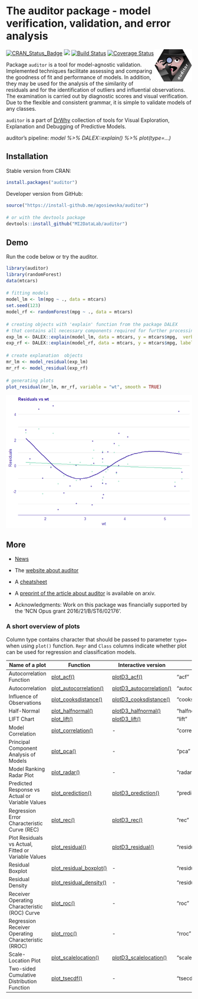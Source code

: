 
# The auditor package - model verification, validation, and error analysis

<img src="materials/auditor2.png" width="20%" align="right" />

[![CRAN\_Status\_Badge](http://www.r-pkg.org/badges/version/auditor)](https://cran.r-project.org/package=auditor)
<img src="http://cranlogs.r-pkg.org/badges/grand-total/auditor" />
[![Build
Status](https://travis-ci.org/MI2DataLab/auditor.svg?branch=master)](https://travis-ci.org/MI2DataLab/auditor)
[![Coverage
Status](https://img.shields.io/codecov/c/github/mi2datalab/auditor/master.svg)](https://codecov.io/github/mi2datalab/auditor?branch=master)

Package `auditor` is a tool for model-agnostic validation. Implemented
techniques facilitate assessing and comparing the goodness of fit and
performance of models. In addition, they may be used for the analysis of
the similarity of residuals and for the identification of outliers and
influential observations. The examination is carried out by diagnostic
scores and visual verification. Due to the flexible and consistent
grammar, it is simple to validate models of any classes.

`auditor` is a part of [DrWhy](drwhy.ai) collection of tools for Visual
Exploration, Explanation and Debugging of Predictive Models.

auditor’s pipeline: *model %\>% DALEX::explain() %\>% plot(type=…)*

## Installation

Stable version from CRAN:

``` r
install.packages("auditor")
```

Developer version from GitHub:

``` r
source("https://install-github.me/agosiewska/auditor")

# or with the devtools package
devtools::install_github("MI2DataLab/auditor")
```

## Demo

Run the code below or try the auditor.

``` r
library(auditor)
library(randomForest)
data(mtcars)

# fitting models
model_lm <- lm(mpg ~ ., data = mtcars)
set.seed(123)
model_rf <- randomForest(mpg ~ ., data = mtcars)

# creating objects with 'explain' function from the package DALEX
# that contains all necessary components required for further processing
exp_lm <- DALEX::explain(model_lm, data = mtcars, y = mtcars$mpg,  verbose = FALSE)
exp_rf <- DALEX::explain(model_rf, data = mtcars, y = mtcars$mpg, label = "rf", verbose = FALSE)

# create explanation  objects
mr_lm <- model_residual(exp_lm)
mr_rf <- model_residual(exp_rf)

# generating plots
plot_residual(mr_lm, mr_rf, variable = "wt", smooth = TRUE)
```

![](README_files/figure-gfm/unnamed-chunk-3-1.png)<!-- -->

## More

  - [News](NEWS.md)

  - The [website about auditor](https://mi2datalab.github.io/auditor/)
  
  - A [cheatsheet](https://github.com/MI2DataLab/auditor/blob/master/materials/auditor_cheatsheet.pdf)

  - A [preprint of the article about
    auditor](https://arxiv.org/abs/1809.07763) is available on arxiv.

  - Acknowledgments: Work on this package was financially supported by
    the ‘NCN Opus grant 2016/21/B/ST6/02176’.

### A short overview of plots

Column type contains character that should be passed to parameter
`type=` when using `plot()` function. `Regr` and `Class` columns
indicate whether plot can be used for regression and classification
models.

| Name of a plot                                      | Function                                                                                               | Interactive version                                                                                     | Type                | Regr | Class |
| --------------------------------------------------- | ------------------------------------------------------------------------------------------------------ | ------------------------------------------------------------------------------------------------------- | ------------------- | ---- | ----- |
| Autocorrelation Function                            | [plot\_acf()](https://mi2datalab.github.io/auditor/reference/plot_acf.html)                            | [plotD3\_acf()](https://mi2datalab.github.io/auditor/reference/plotD3_acf.html)                         | “acf”               | yes  | yes   |
| Autocorrelation                                     | [plot\_autocorrelation()](https://mi2datalab.github.io/auditor/reference/plot_autocorrelation.html)    | [plotD3\_autocorrelation()](https://mi2datalab.github.io/auditor/reference/plotD3_autocorrelation.html) | “autocorrelation”   | yes  | yes   |
| Influence of Observations                           | [plot\_cooksdistance()](https://mi2datalab.github.io/auditor/reference/plot_cooksdistance.html)        | [plotD3\_cooksdistance()](https://mi2datalab.github.io/auditor/reference/plotD3_cooksdistance.html)     | “cooksdistance”     | yes  | yes   |
| Half-Normal                                         | [plot\_halfnormal()](https://mi2datalab.github.io/auditor/reference/plot_halfnormal.html)              | [plotD3\_halfnormal()](https://mi2datalab.github.io/auditor/reference/plotD3_halfnormal.html)           | “halfnormal”        | yes  | yes   |
| LIFT Chart                                          | [plot\_lift()](https://mi2datalab.github.io/auditor/reference/plot_lift.html)                          | [plotD3\_lift()](https://mi2datalab.github.io/auditor/reference/plotD3_lift.html)                       | “lift”              | no   | yes   |
| Model Correlation                                   | [plot\_correlation()](https://mi2datalab.github.io/auditor/reference/plot_correlation.html)            | \-                                                                                                      | “correlation”       | yes  | yes   |
| Principal Component Analysis of Models              | [plot\_pca()](https://mi2datalab.github.io/auditor/reference/plot_pca.html)                            | \-                                                                                                      | “pca”               | yes  | yes   |
| Model Ranking Radar Plot                            | [plot\_radar()](https://mi2datalab.github.io/auditor/reference/plot_radar.html)                        | \-                                                                                                      | “radar”             | yes  | yes   |
| Predicted Response vs Actual or Variable Values     | [plot\_prediction()](https://mi2datalab.github.io/auditor/reference/plot_prediction.html)              | [plotD3\_prediction()](https://mi2datalab.github.io/auditor/reference/plotD3_prediction.html)           | “prediction”        | yes  | yes   |
| Regression Error Characteristic Curve (REC)         | [plot\_rec()](https://mi2datalab.github.io/auditor/reference/plot_rec.html)                            | [plotD3\_rec()](https://mi2datalab.github.io/auditor/reference/plotD3_rec.html)                         | “rec”               | yes  | yes   |
| Plot Residuals vs Actual, Fitted or Variable Values | [plot\_residual()](https://mi2datalab.github.io/auditor/reference/plot_residual.html)                  | [plotD3\_residual()](https://mi2datalab.github.io/auditor/reference/plotD3_residual.html)               | “residual”          | yes  | yes   |
| Residual Boxplot                                    | [plot\_residual\_boxplot()](https://mi2datalab.github.io/auditor/reference/plot_residual_boxplot.html) | \-                                                                                                      | “residual\_boxplot” | yes  | yes   |
| Residual Density                                    | [plot\_residual\_density()](https://mi2datalab.github.io/auditor/reference/plot_residual_density.html) | \-                                                                                                      | “residual\_density” | yes  | yes   |
| Receiver Operating Characteristic (ROC) Curve       | [plot\_roc()](https://mi2datalab.github.io/auditor/reference/plot_roc.html)                            | \-                                                                                                      | “roc”               | no   | yes   |
| Regression Receiver Operating Characteristic (RROC) | [plot\_rroc()](https://mi2datalab.github.io/auditor/reference/plot_rroc.html)                          | \-                                                                                                      | “rroc”              | yes  | yes   |
| Scale-Location Plot                                 | [plot\_scalelocation()](https://mi2datalab.github.io/auditor/reference/plot_scalelocation.html)        | [plotD3\_scalelocation()](https://mi2datalab.github.io/auditor/reference/plotD3_scalelocation.html)     | “scalelocation”     | yes  | yes   |
| Two-sided Cumulative Distribution Function          | [plot\_tsecdf()](https://mi2datalab.github.io/auditor/reference/plot_tsecdf.html)                      | \-                                                                                                      | “tsecdf”            | yes  | yes   |
